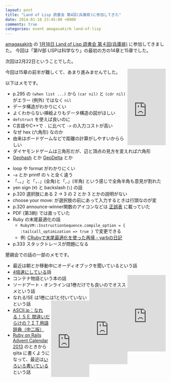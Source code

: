 ```yaml
---
layout: post
title: "Land of Lisp 読書会 第4回(兵庫県)に参加してきた"
date: 2014-01-18 23:45:00 +0900
comments: true
categories: event amagasakirb land-of-lisp
---
```

[amagasakirb](http://kokucheese.com/main/tag/amagasakirb)
の
[1月18日 Land of Lisp 読書会 第４回(兵庫県)](http://kokucheese.com/event/index/129358/)
に参加してきました。
今回は「第IV部 LISPは科学なり」の最初の方の14章と15章でした。

次回は2月22日ということでした。

<!--more-->

<div style="float:right">
<iframe src="http://rcm-fe.amazon-adsystem.com/e/cm?lt1=_blank&amp;bc1=000000&amp;IS2=1&amp;bg1=FFFFFF&amp;fc1=000000&amp;lc1=0000FF&amp;t=znz-22&amp;o=9&amp;p=8&amp;l=as4&amp;m=amazon&amp;f=ifr&amp;ref=ss_til&amp;asins=4873115876" style="width:120px;height:240px;" scrolling="no" marginwidth="0" marginheight="0" frameborder="0"></iframe>
</div>

今回は15章の前半が難しくて、あまり進みませんでした。

以下はメモです。

* p.295 の `(when list ...)` から `(car nil)` と `(cdr nil)` がエラー (例外) ではなく `nil`
* データ構造がわかりにくい
* よくわからない挿絵よりもデータ構造の図がほしい
* `defstruct` を使えば良いのに
* C言語やC++で `.` に比べて `->` の入力コストが高い
* なぜ hex (六角形) なのか
* 由来はボードゲームなどで距離の計算がしやすいかららしい
* ダイヤモンドゲームは三角形だが、辺と頂点の見方を変えれば六角形
* [Geohash](http://ja.wikipedia.org/wiki/%E3%82%B8%E3%82%AA%E3%83%8F%E3%83%83%E3%82%B7%E3%83%A5) とか [GeoDelta](http://d.hatena.ne.jp/nayutaya/20110826/1314382637) とか
- loop や format がわかりにくい
- `~a` とか printf の `%` と全く違う
- 「、。」と「，．」(全角)と「,.」(半角) という感じで全角半角も意見が割れた
- yen sign (`¥`) と backslash (`\`) の話
- p.320 選択肢にある 2 -> 3 の 2 とか 3 とかの説明がない
- choose your move: が選択肢の前にあって入力するときは行頭なのが変
- p.320 announce-winner関数のアイコンなどは [正誤表](http://practical-scheme.net/wiliki/wiliki.cgi/Shiro:LandOfLisp) に載っていた
- PDF (第3刷) では直っていた
- Ruby の末尾最適化の話
  - `RubyVM::InstructionSequence.compile_option = { :tailcall_optimization => true }` で変更できる
  - 例: [CRubyで末尾最適化を使った再帰 - yarbの日記](http://d.hatena.ne.jp/yarb/20121029/p1)
- p.333 スタックトレースが問題になる

懇親会での話の一部のメモです。

- 最近は朝とか移動中にオーディオブックを聞いているという話
- [4倍速にしている](http://qiita.com/cuzic/items/86f012bba8c17cc98aea)話
- コンテナ物語という本の話 <div style="float:right"><iframe src="http://rcm-fe.amazon-adsystem.com/e/cm?lt1=_blank&amp;bc1=000000&amp;IS2=1&amp;bg1=FFFFFF&amp;fc1=000000&amp;lc1=0000FF&amp;t=znz-22&amp;o=9&amp;p=8&amp;l=as4&amp;m=amazon&amp;f=ifr&amp;ref=ss_til&amp;asins=4822245640" style="width:120px;height:240px;" scrolling="no" marginwidth="0" marginheight="0" frameborder="0"></iframe></div>
- ソードアート・オンラインは1巻だけでも良いのでオススメという話 <div style="float:right"><iframe src="http://rcm-fe.amazon-adsystem.com/e/cm?lt1=_blank&amp;bc1=000000&amp;IS2=1&amp;bg1=FFFFFF&amp;fc1=000000&amp;lc1=0000FF&amp;t=znz-22&amp;o=9&amp;p=8&amp;l=as4&amp;m=amazon&amp;f=ifr&amp;ref=ss_til&amp;asins=4048677608" style="width:120px;height:240px;" scrolling="no" marginwidth="0" marginheight="0" frameborder="0"></iframe></div>
- なれる!SE は1巻には1と付いていないという話 <div style="float:right"><iframe src="http://rcm-fe.amazon-adsystem.com/e/cm?lt1=_blank&amp;bc1=000000&amp;IS2=1&amp;bg1=FFFFFF&amp;fc1=000000&amp;lc1=0000FF&amp;t=znz-22&amp;o=9&amp;p=8&amp;l=as4&amp;m=amazon&amp;f=ifr&amp;ref=ss_til&amp;asins=4048686054" style="width:120px;height:240px;" scrolling="no" marginwidth="0" marginheight="0" frameborder="0"></iframe></div>
- [ASCII.jp：なれる！ＳＥ 間違いだらけの？ＩＴ用語辞典（中二版）](http://ascii.jp/elem/000/000/760/760389/)
- [Ruby on Rails Advent Calendar 2013](http://qiita.com/advent-calendar/2013/ruby-on-rails) のときから qiita に書くようになって、最近は[いろいろ書いている](http://qiita.com/cuzic)という話

